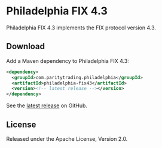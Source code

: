 # Philadelphia FIX 4.3

Philadelphia FIX 4.3 implements the FIX protocol version 4.3.

## Download

Add a Maven dependency to Philadelphia FIX 4.3:

```xml
<dependency>
  <groupId>com.paritytrading.philadelphia</groupId>
  <artifactId>philadelphia-fix43</artifactId>
  <version><!-- latest release --></version>
</dependency>
```

See the [latest release][] on GitHub.

  [latest release]: https://github.com/paritytrading/philadelphia/releases/latest

## License

Released under the Apache License, Version 2.0.
